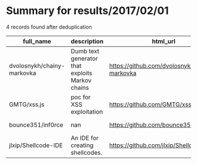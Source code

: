 
# Summary for results/2017/02/01
    
4 records found after deduplication

| full_name | description | html_url | matched_list | matched_count | pushed_at | size | stargazers_count | language | forks_count |
|----------------------------|-------------------------------------------------|-----------------------------------------------|----------------|-----------------|---------------------------|--------|--------------------|------------|---------------|
| dvolosnykh/chainy-markovka | Dumb text generator that exploits Markov chains | https://github.com/dvolosnykh/chainy-markovka | ['exploit'] | 1 | 2017-02-01 01:56:18+00:00 | 5 | 0 | C++ | 0 |
| GMTG/xss.js | poc for XSS exploitation | https://github.com/GMTG/xss.js | ['exploit'] | 1 | 2017-02-01 13:26:53+00:00 | 0 | 0 | | 0 |
| bounce351/inf0rce | nan | https://github.com/bounce351/inf0rce | ['rce'] | 1 | 2017-02-01 14:00:55+00:00 | 0 | 0 | nan | 0 |
| jlxip/Shellcode-IDE | An IDE for creating shellcodes. | https://github.com/jlxip/Shellcode-IDE | ['shellcode'] | 1 | 2017-02-01 20:47:33+00:00 | 70 | 7 | Java | 2 |
